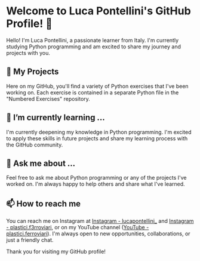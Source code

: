# Welcome to Luca Pontellini's GitHub Profile! 👋

Hello! I'm Luca Pontellini, a passionate learner from Italy. I'm currently studying Python programming and am excited to share my journey and projects with you.

## 🚀 My Projects

Here on my GitHub, you'll find a variety of Python exercises that I've been working on. Each exercise is contained in a separate Python file in the "Numbered Exercises" repository.

## 🌱 I’m currently learning ...

I'm currently deepening my knowledge in Python programming. I'm excited to apply these skills in future projects and share my learning process with the GitHub community.

## 💬 Ask me about ...

Feel free to ask me about Python programming or any of the projects I've worked on. I'm always happy to help others and share what I've learned.

## 📫 How to reach me

You can reach me on Instagram at [Instagram - lucapontellini_](https://instagram.com/lucapontellini_?igshid=OGQ5ZDc2ODk2ZA%3D%3D&utm_source=qr) and [Instagram - plastici.f3rroviari](https://instagram.com/plastici.f3rroviari?igshid=NGVhN2U2NjQ0Yg%3D%3D&utm_source=qr), or on my YouTube channel ([YouTube - plastici.ferroviari](https://youtube.com/@plastici.ferroviari?si=wkOH-Bw3nANmbl_D)). I'm always open to new opportunities, collaborations, or just a friendly chat.

Thank you for visiting my GitHub profile!
